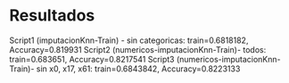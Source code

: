 # Resultados
Script1 (imputacionKnn-Train) - sin categoricas: train=0.6818182, Accuracy=0.819931
Script2 (numericos-imputacionKnn-Train)- todos: train=0.683651, Accuracy=0.8217541
Script3 (numericos-imputacionKnn-Train)- sin x0, x17, x61: train=0.6843842, Accuracy=0.8223133
